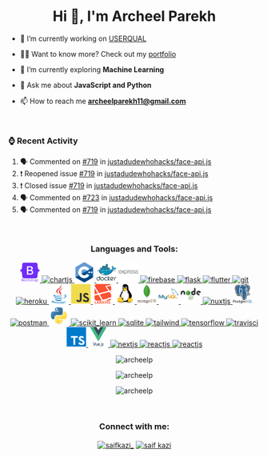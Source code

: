<h1 align="center">Hi 👋, I'm Archeel Parekh</h1>

- 🔭 I’m currently working on [USERQUAL](https://github.com/UserQual-React)

- 👨‍💻 Want to know more? Check out my [portfolio](https://www.archeel.ml)

- 🌱 I’m currently exploring **Machine Learning**

- 💬 Ask me about **JavaScript and Python**

- 📫 How to reach me **archeelparekh11@gmail.com**

<br>

<h3>⌚️ Recent Activity</h3>

<!--START_SECTION:activity-->
1. 🗣 Commented on [#719](https://github.com/justadudewhohacks/face-api.js/issues/719) in [justadudewhohacks/face-api.js](https://github.com/justadudewhohacks/face-api.js)
2. ❗️ Reopened issue [#719](https://github.com/justadudewhohacks/face-api.js/issues/719) in [justadudewhohacks/face-api.js](https://github.com/justadudewhohacks/face-api.js)
3. ❗️ Closed issue [#719](https://github.com/justadudewhohacks/face-api.js/issues/719) in [justadudewhohacks/face-api.js](https://github.com/justadudewhohacks/face-api.js)
4. 🗣 Commented on [#723](https://github.com/justadudewhohacks/face-api.js/issues/723) in [justadudewhohacks/face-api.js](https://github.com/justadudewhohacks/face-api.js)
5. 🗣 Commented on [#719](https://github.com/justadudewhohacks/face-api.js/issues/719) in [justadudewhohacks/face-api.js](https://github.com/justadudewhohacks/face-api.js)
<!--END_SECTION:activity-->

<br>

<h3 align="center">Languages and Tools:</h3>
<p align="center"> 
<a href="https://getbootstrap.com" target="_blank"> 
<img src="https://raw.githubusercontent.com/devicons/devicon/master/icons/bootstrap/bootstrap-plain-wordmark.svg" alt="bootstrap" width="40" height="40"/> </a> <a href="https://www.chartjs.org" target="_blank"> <img src="https://www.chartjs.org/media/logo-title.svg" alt="chartjs" width="40" height="40"/> </a> <a href="https://www.w3schools.com/cpp/" target="_blank"> <img src="https://raw.githubusercontent.com/devicons/devicon/master/icons/cplusplus/cplusplus-original.svg" alt="cplusplus" width="40" height="40"/> </a> <a href="https://www.docker.com/" target="_blank"> <img src="https://raw.githubusercontent.com/devicons/devicon/master/icons/docker/docker-original-wordmark.svg" alt="docker" width="40" height="40"/> </a> <a href="https://expressjs.com" target="_blank"> <img src="https://raw.githubusercontent.com/devicons/devicon/master/icons/express/express-original-wordmark.svg" alt="express" width="40" height="40"/> </a> <a href="https://firebase.google.com/" target="_blank"> <img src="https://www.vectorlogo.zone/logos/firebase/firebase-icon.svg" alt="firebase" width="40" height="40"/> </a> <a href="https://flask.palletsprojects.com/" target="_blank"> <img src="https://www.vectorlogo.zone/logos/pocoo_flask/pocoo_flask-icon.svg" alt="flask" width="40" height="40"/> </a> <a href="https://flutter.dev" target="_blank"> <img src="https://www.vectorlogo.zone/logos/flutterio/flutterio-icon.svg" alt="flutter" width="40" height="40"/> </a> <a href="https://git-scm.com/" target="_blank"> <img src="https://www.vectorlogo.zone/logos/git-scm/git-scm-icon.svg" alt="git" width="40" height="40"/> </a> <a href="https://heroku.com" target="_blank"> <img src="https://www.vectorlogo.zone/logos/heroku/heroku-icon.svg" alt="heroku" width="40" height="40"/> </a> <a href="https://www.java.com" target="_blank"> <img src="https://raw.githubusercontent.com/devicons/devicon/master/icons/java/java-original.svg" alt="java" width="40" height="40"/> </a> <a href="https://developer.mozilla.org/en-US/docs/Web/JavaScript" target="_blank"> <img src="https://raw.githubusercontent.com/devicons/devicon/master/icons/javascript/javascript-original.svg" alt="javascript" width="40" height="40"/> </a> <a href="https://laravel.com/" target="_blank"> <img src="https://raw.githubusercontent.com/devicons/devicon/master/icons/laravel/laravel-plain-wordmark.svg" alt="laravel" width="40" height="40"/> </a> <a href="https://www.linux.org/" target="_blank"> <img src="https://raw.githubusercontent.com/devicons/devicon/master/icons/linux/linux-original.svg" alt="linux" width="40" height="40"/> </a> <a href="https://www.mongodb.com/" target="_blank"> <img src="https://raw.githubusercontent.com/devicons/devicon/master/icons/mongodb/mongodb-original-wordmark.svg" alt="mongodb" width="40" height="40"/> </a> <a href="https://www.mysql.com/" target="_blank"> <img src="https://raw.githubusercontent.com/devicons/devicon/master/icons/mysql/mysql-original-wordmark.svg" alt="mysql" width="40" height="40"/> </a> <a href="https://nodejs.org" target="_blank"> <img src="https://raw.githubusercontent.com/devicons/devicon/master/icons/nodejs/nodejs-original-wordmark.svg" alt="nodejs" width="40" height="40"/> </a> <a href="https://nuxtjs.org/" target="_blank"> <img src="https://www.vectorlogo.zone/logos/nuxtjs/nuxtjs-icon.svg" alt="nuxtjs" width="40" height="40"/> </a> <a href="https://www.postgresql.org" target="_blank"> <img src="https://raw.githubusercontent.com/devicons/devicon/master/icons/postgresql/postgresql-original-wordmark.svg" alt="postgresql" width="40" height="40"/> </a> <a href="https://postman.com" target="_blank"> <img src="https://www.vectorlogo.zone/logos/getpostman/getpostman-icon.svg" alt="postman" width="40" height="40"/> </a> <a href="https://www.python.org" target="_blank"> <img src="https://raw.githubusercontent.com/devicons/devicon/master/icons/python/python-original.svg" alt="python" width="40" height="40"/> </a> <a href="https://scikit-learn.org/" target="_blank"> <img src="https://upload.wikimedia.org/wikipedia/commons/0/05/Scikit_learn_logo_small.svg" alt="scikit_learn" width="40" height="40"/> </a> <a href="https://www.sqlite.org/" target="_blank"> <img src="https://www.vectorlogo.zone/logos/sqlite/sqlite-icon.svg" alt="sqlite" width="40" height="40"/> </a> <a href="https://tailwindcss.com/" target="_blank"> <img src="https://www.vectorlogo.zone/logos/tailwindcss/tailwindcss-icon.svg" alt="tailwind" width="40" height="40"/> </a> <a href="https://www.tensorflow.org" target="_blank"> <img src="https://www.vectorlogo.zone/logos/tensorflow/tensorflow-icon.svg" alt="tensorflow" width="40" height="40"/> </a> <a href="https://travis-ci.org" target="_blank"> <img src="https://www.vectorlogo.zone/logos/travis-ci/travis-ci-icon.svg" alt="travisci" width="40" height="40"/> </a> <a href="https://www.typescriptlang.org/" target="_blank"> <img src="https://raw.githubusercontent.com/devicons/devicon/master/icons/typescript/typescript-original.svg" alt="typescript" width="40" height="40"/> </a> <a href="https://vuejs.org/" target="_blank"> <img src="https://raw.githubusercontent.com/devicons/devicon/master/icons/vuejs/vuejs-original-wordmark.svg" alt="vuejs" width="40" height="40"/> </a> 
<a href="https://nextjs.org/" target="_blank"> <img src="https://cdn.worldvectorlogo.com/logos/nextjs-3.svg" alt="nextjs" width="40" height="40"/> </a>
<a href="https://reactjs.org/" target="_blank"> <img src="https://upload.wikimedia.org/wikipedia/commons/thumb/a/a7/React-icon.svg/1280px-React-icon.svg.png" alt="reactjs" width="40" height="40"/> </a>
<a href="https://graphql.org/" target="_blank"> <img src="https://cdn4.iconfinder.com/data/icons/logos-brands-5/24/graphql-512.png" alt="reactjs" width="40" height="40"/> </a>
</p>

<p align="center">
   <img src="https://github-readme-stats.vercel.app/api?username=archeelp&count_private=true&hide=stars&show_icons=true&theme=gotham&include_all_commits=false" alt="archeelp" />
</p>

<p align="center">
    <img src="https://github-readme-streak-stats.herokuapp.com/?user=archeelp&theme=tokyonight" alt="archeelp" /> 
</p>

<p align="center">
   <img src="https://github-readme-stats.vercel.app/api/top-langs/?username=archeelp&count_private=true&hide=stars&show_icons=true&theme=gotham&include_all_commits=false" alt="archeelp" />
</p>

<br>

<h3 align="center">Connect with me:</h3>
<p align="center">
<a href="https://twitter.com/archeel_parekh" target="blank"><img align="center" src="https://cdn.jsdelivr.net/npm/simple-icons@3.0.1/icons/twitter.svg" alt="saifkazi_" height="30" width="40" /></a>
<a href="https://www.linkedin.com/in/archeel-parekh-985795146/" target="blank"><img align="center" src="https://cdn.jsdelivr.net/npm/simple-icons@3.0.1/icons/linkedin.svg" alt="saif kazi" height="30" width="40" /></a>
</p>
